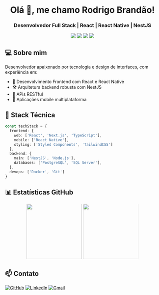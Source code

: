 <h1 align="center">Olá 👋, me chamo Rodrigo Brandão!</h1>
<h3 align="center">Desenvolvedor Full Stack | React | React Native | NestJS</h3>

<div align="center">
  <img src="https://img.shields.io/badge/-React-61DAFB?style=flat&logo=react&logoColor=black"/>
  <img src="https://img.shields.io/badge/-NestJS-E0234E?style=flat&logo=nestjs&logoColor=white"/>
  <img src="https://img.shields.io/badge/-TypeScript-3178C6?style=flat&logo=typescript&logoColor=white"/>
  <img src="https://img.shields.io/badge/-Node.js-339933?style=flat&logo=node.js&logoColor=white"/>
</div>

## 💻 Sobre mim

Desenvolvedor apaixonado por tecnologia e design de interfaces, com experiência em:
- 🎨 Desenvolvimento Frontend com React e React Native
- 🛠️ Arquitetura backend robusta com NestJS
- 🔄 APIs RESTful
- 📱 Aplicações mobile multiplataforma

## 🚀 Stack Técnica

```typescript
const techStack = {
  frontend: {
    web: ['React', 'Next.js', 'TypeScript'],
    mobile: ['React Native'],
    styling: ['Styled Components', 'TailwindCSS']
  },
  backend: {
    main: ['NestJS', 'Node.js'],
    databases: ['PostgreSQL', 'SQL Server'],
  },
  devops: ['Docker', 'Git']
}
```

## 📊 Estatísticas GitHub

<div align="center"> 
  <img height="180em" src="https://github-readme-stats.vercel.app/api?username=sirwhod&show_icons=true&theme=tokyonight"/>
  <img height="180em" src="https://github-readme-stats.vercel.app/api/top-langs/?username=sirwhod&layout=compact&theme=tokyonight"/>
</div>

## 📫 Contato

[![GitHub](https://img.shields.io/badge/GitHub-100000?style=for-the-badge&logo=github&logoColor=white)](https://github.com/sirwhod)
[![LinkedIn](https://img.shields.io/badge/LinkedIn-0077B5?style=for-the-badge&logo=linkedin&logoColor=white)](https://www.linkedin.com/in/rodrigo-brandao/)
[![Gmail](https://img.shields.io/badge/Gmail-D14836?style=for-the-badge&logo=gmail&logoColor=white)](mailto:rodrigo.brandao98@gmail.com)
